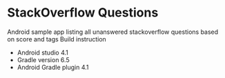 # StackOverflow Questions
Android sample app listing all unanswered stackoverflow questions based on score and tags
Build instruction

- Android studio 4.1
- Gradle version 6.5
- Android Gradle plugin 4.1
